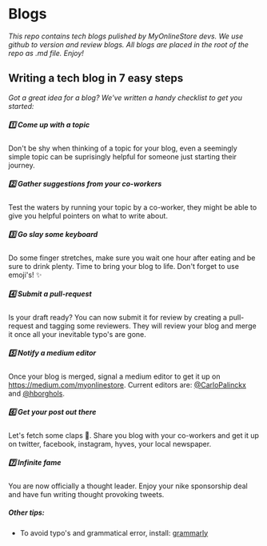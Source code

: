 # Blogs

_This repo contains tech blogs pulished by MyOnlineStore devs. We use github to version and review blogs. All blogs are placed in the root of the repo as .md file. Enjoy!_

## Writing a tech blog in 7 easy steps

_Got a great idea for a blog? We've written a handy checklist to get you started:_

##### 1️⃣ Come up with a topic

Don't be shy when thinking of a topic for your blog, even a seemingly simple topic can be suprisingly helpful for someone just starting their journey.

##### 2️⃣ Gather suggestions from your co-workers

Test the waters by running your topic by a co-worker, they might be able to give you helpful pointers on what to write about. 

##### 3️⃣ Go slay some keyboard

Do some finger stretches, make sure you wait one hour after eating and be sure to drink plenty. Time to bring your blog to life. Don't forget to use emoji's! ✨

##### 4️⃣ Submit a pull-request

Is your draft ready? You can now submit it for review by creating a pull-request and tagging some reviewers. They will review your blog and merge it once all your inevitable typo's are gone.

##### 5️⃣ Notify a medium editor

Once your blog is merged, signal a medium editor to get it up on https://medium.com/myonlinestore. Current editors are: [@CarloPalinckx](https://github.com/CarloPalinckx) and [@hborghols](https://github.com/hborghols).

##### 6️⃣ Get your post out there

Let's fetch some claps 👏. Share you blog with your co-workers and get it up on twitter, facebook, instagram, hyves, your local newspaper.

##### 7️⃣ Infinite fame

You are now officially a thought leader. Enjoy your nike sponsorship deal and have fun writing thought provoking tweets.

##### Other tips:

- To avoid typo's and grammatical error, install: [grammarly](https://app.grammarly.com/)
